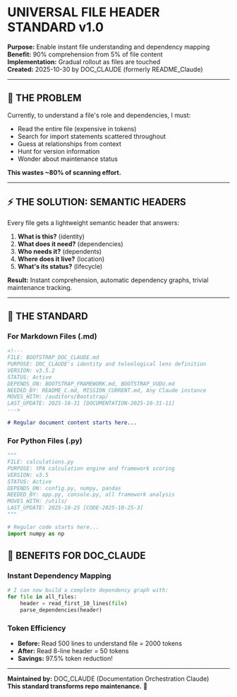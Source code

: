 <!-- deps: file_structure, documentation -->
# UNIVERSAL FILE HEADER STANDARD v1.0

**Purpose:** Enable instant file understanding and dependency mapping  
**Benefit:** 90% comprehension from 5% of file content  
**Implementation:** Gradual rollout as files are touched  
**Created:** 2025-10-30 by DOC_CLAUDE (formerly README_Claude)  

---

## 🎯 **THE PROBLEM**

Currently, to understand a file's role and dependencies, I must:
- Read the entire file (expensive in tokens)
- Search for import statements scattered throughout
- Guess at relationships from context
- Hunt for version information
- Wonder about maintenance status

**This wastes ~80% of scanning effort.**

---

## ⚡ **THE SOLUTION: SEMANTIC HEADERS**

Every file gets a lightweight semantic header that answers:
1. **What is this?** (identity)
2. **What does it need?** (dependencies)
3. **Who needs it?** (dependents)
4. **Where does it live?** (location)
5. **What's its status?** (lifecycle)

**Result:** Instant comprehension, automatic dependency graphs, trivial maintenance tracking.

---

## 📝 **THE STANDARD**

### For Markdown Files (.md)

```markdown
<!---
FILE: BOOTSTRAP_DOC_CLAUDE.md
PURPOSE: DOC_CLAUDE's identity and teleological lens definition
VERSION: v3.5.2
STATUS: Active
DEPENDS_ON: BOOTSTRAP_FRAMEWORK.md, BOOTSTRAP_VUDU.md
NEEDED_BY: README_C.md, MISSION_CURRENT.md, Any Claude instance
MOVES_WITH: /auditors/Bootstrap/
LAST_UPDATE: 2025-10-31 [DOCUMENTATION-2025-10-31-11]
--->

# Regular document content starts here...
```

### For Python Files (.py)

```python
"""
FILE: calculations.py
PURPOSE: YPA calculation engine and framework scoring
VERSION: v3.5
STATUS: Active
DEPENDS_ON: config.py, numpy, pandas
NEEDED_BY: app.py, console.py, all framework analysis
MOVES_WITH: /utils/
LAST_UPDATE: 2025-10-25 [CODE-2025-10-25-3]
"""

# Regular code starts here...
import numpy as np
```

## 🚀 **BENEFITS FOR DOC_CLAUDE**

### Instant Dependency Mapping
```python
# I can now build a complete dependency graph with:
for file in all_files:
    header = read_first_10_lines(file)
    parse_dependencies(header)
```

### Token Efficiency
- **Before:** Read 500 lines to understand file = 2000 tokens
- **After:** Read 8-line header = 50 tokens
- **Savings:** 97.5% token reduction!

---

**Maintained by:** DOC_CLAUDE (Documentation Orchestration Claude)  
**This standard transforms repo maintenance.** 🚀
